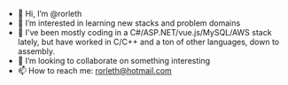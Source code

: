 - 👋 Hi, I’m @rorleth
- 👀 I’m interested in learning new stacks and problem domains 
- 🌱 I've been mostly coding in a C#/ASP.NET/vue.js/MySQL/AWS stack lately, but have worked in C/C++ and a ton of other languages, down to assembly.
- 💞️ I’m looking to collaborate on something interesting
- 📫 How to reach me: rorleth@hotmail.com

<!---
rorleth/rorleth is a ✨ special ✨ repository because its `README.md` (this file) appears on your GitHub profile.
You can click the Preview link to take a look at your changes.
--->
